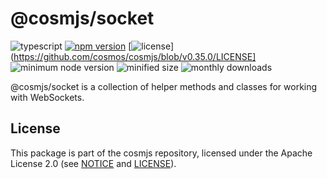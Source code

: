 # @cosmjs/socket

![typescript](https://img.shields.io/npm/types/@cosmjs/socket.svg)
[![npm version](https://img.shields.io/npm/v/@cosmjs/socket.svg)](https://www.npmjs.com/package/@cosmjs/socket)
[![license](https://img.shields.io/npm/l/@cosmjs/socket.svg)](https://github.com/cosmos/cosmjs/blob/v0.35.0/LICENSE]
![minimum node version](https://img.shields.io/node/v/@cosmjs/socket.svg)
![minified size](https://img.shields.io/bundlephobia/min/@cosmjs/socket.svg)
![monthly downloads](https://img.shields.io/npm/dm/@cosmjs/socket.svg)

@cosmjs/socket is a collection of helper methods and classes for working with
WebSockets.

## License

This package is part of the cosmjs repository, licensed under the Apache License
2.0 (see [NOTICE](https://github.com/cosmos/cosmjs/blob/main/NOTICE) and
[LICENSE](https://github.com/cosmos/cosmjs/blob/main/LICENSE)).
